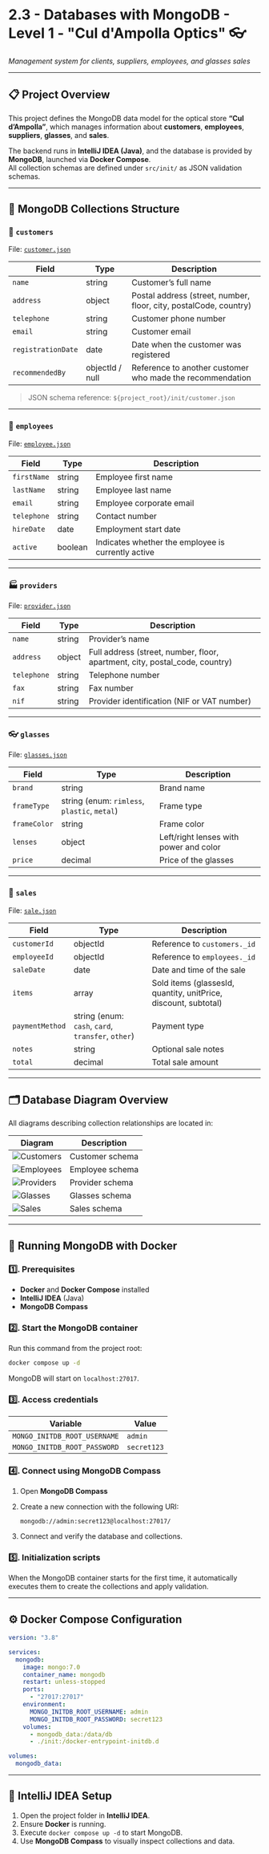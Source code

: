# 2.3 - Databases with MongoDB - Level 1 - "Cul d'Ampolla Optics" 👓  
_Management system for clients, suppliers, employees, and glasses sales_

---

## 📋 Project Overview

This project defines the MongoDB data model for the optical store **“Cul d’Ampolla”**, which manages information about **customers**, **employees**, **suppliers**, **glasses**, and **sales**.

The backend runs in **IntelliJ IDEA (Java)**, and the database is provided by **MongoDB**, launched via **Docker Compose**.  
All collection schemas are defined under `src/init/` as JSON validation schemas.

---

## 🧩 MongoDB Collections Structure

### 👤 `customers`
File: [`customer.json`](DB_Collections/customer.json)

| Field | Type | Description |
|-------|------|-------------|
| `name` | string | Customer’s full name |
| `address` | object | Postal address (street, number, floor, city, postalCode, country) |
| `telephone` | string | Customer phone number |
| `email` | string | Customer email |
| `registrationDate` | date | Date when the customer was registered |
| `recommendedBy` | objectId / null | Reference to another customer who made the recommendation |

> JSON schema reference: `${project_root}/init/customer.json`

---

### 💼 `employees`
File: [`employee.json`](DB_Collections/employee.json)

| Field | Type | Description |
|-------|------|-------------|
| `firstName` | string | Employee first name |
| `lastName` | string | Employee last name |
| `email` | string | Employee corporate email |
| `telephone` | string | Contact number |
| `hireDate` | date | Employment start date |
| `active` | boolean | Indicates whether the employee is currently active |

---

### 🏭 `providers`
File: [`provider.json`](DB_Collections/provider.json)

| Field | Type | Description |
|-------|------|-------------|
| `name` | string | Provider’s name |
| `address` | object | Full address (street, number, floor, apartment, city, postal_code, country) |
| `telephone` | string | Telephone number |
| `fax` | string | Fax number |
| `nif` | string | Provider identification (NIF or VAT number) |

---

### 👓 `glasses`
File: [`glasses.json`](DB_Collections/glasses.json)

| Field | Type | Description |
|-------|------|-------------|
| `brand` | string | Brand name |
| `frameType` | string (enum: `rimless`, `plastic`, `metal`) | Frame type |
| `frameColor` | string | Frame color |
| `lenses` | object | Left/right lenses with power and color |
| `price` | decimal | Price of the glasses |

---

### 🛒 `sales`
File: [`sale.json`](DB_Collections/sale.json)

| Field | Type | Description |
|-------|------|-------------|
| `customerId` | objectId | Reference to `customers._id` |
| `employeeId` | objectId | Reference to `employees._id` |
| `saleDate` | date | Date and time of the sale |
| `items` | array | Sold items (glassesId, quantity, unitPrice, discount, subtotal) |
| `paymentMethod` | string (enum: `cash`, `card`, `transfer`, `other`) | Payment type |
| `notes` | string | Optional sale notes |
| `total` | decimal | Total sale amount |

---

## 🗂️ Database Diagram Overview

All diagrams describing collection relationships are located in:

| Diagram | Description |
|----------|-------------|
| ![Customers](src/collections_diagrams/customer.png) | Customer schema |
| ![Employees](src/collections_diagrams/employee.png) | Employee schema |
| ![Providers](src/collections_diagrams/provider.png) | Provider schema |
| ![Glasses](src/collections_diagrams/glasses.png) | Glasses schema |
| ![Sales](src/collections_diagrams/sale.png) | Sales schema |

---

## 🐳 Running MongoDB with Docker

### 1️⃣. Prerequisites
- **Docker** and **Docker Compose** installed  
- **IntelliJ IDEA** (Java)  
- **MongoDB Compass**  

### 2️⃣. Start the MongoDB container

Run this command from the project root:

```bash
docker compose up -d
```

MongoDB will start on `localhost:27017`.

### 3️⃣. Access credentials

| Variable | Value |
|-----------|--------|
| `MONGO_INITDB_ROOT_USERNAME` | `admin` |
| `MONGO_INITDB_ROOT_PASSWORD` | `secret123` |

### 4️⃣. Connect using MongoDB Compass

1. Open **MongoDB Compass**  
2. Create a new connection with the following URI:

   ```
   mongodb://admin:secret123@localhost:27017/
   ```
3. Connect and verify the database and collections.

### 5️⃣. Initialization scripts
When the MongoDB container starts for the first time, it automatically executes them to create the collections and apply validation.

---

## ⚙️ Docker Compose Configuration

```yaml
version: "3.8"

services:
  mongodb:
    image: mongo:7.0
    container_name: mongodb
    restart: unless-stopped
    ports:
      - "27017:27017"
    environment:
      MONGO_INITDB_ROOT_USERNAME: admin
      MONGO_INITDB_ROOT_PASSWORD: secret123
    volumes:
      - mongodb_data:/data/db
      - ./init:/docker-entrypoint-initdb.d

volumes:
  mongodb_data:
```

---

## 🧠 IntelliJ IDEA Setup

1. Open the project folder in **IntelliJ IDEA**.  
2. Ensure **Docker** is running.  
3. Execute `docker compose up -d` to start MongoDB.  
4. Use **MongoDB Compass** to visually inspect collections and data.
